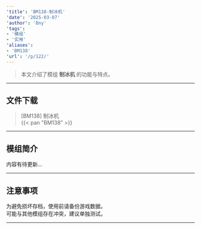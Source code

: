 ```yaml
---
'title': 'BM138-制冰机'
'date': '2025-03-07'
'author': 'Bny'
'tags':
- '模组'
- '实用'
'aliases':
- 'BM138'
'url': '/p/122/'
---
```


> 本文介绍了模组 **制冰机** 的功能与特点。

---

## 文件下载

> [BM138] 制冰机  
{{< pan "BM138" >}}  

---

## 模组简介

>  
内容有待更新...  

---

## 注意事项

>  
为避免损坏存档，使用前请备份游戏数据。  
可能与其他模组存在冲突，建议单独测试。  

---

